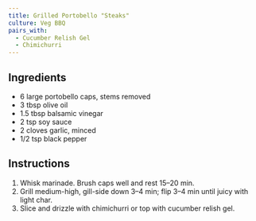 ```yaml
---
title: Grilled Portobello "Steaks"
culture: Veg BBQ
pairs_with:
  - Cucumber Relish Gel
  - Chimichurri
---
```


## Ingredients
- 6 large portobello caps, stems removed
- 3 tbsp olive oil
- 1.5 tbsp balsamic vinegar
- 2 tsp soy sauce
- 2 cloves garlic, minced
- 1/2 tsp black pepper

## Instructions
1. Whisk marinade. Brush caps well and rest 15–20 min.
2. Grill medium-high, gill-side down 3–4 min; flip 3–4 min until juicy with light char.
3. Slice and drizzle with chimichurri or top with cucumber relish gel.
